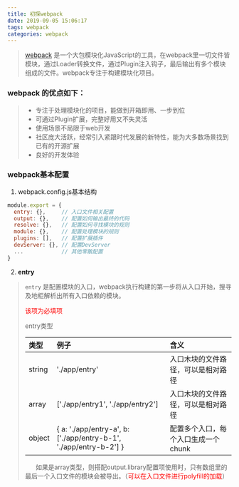 ```yaml
---
title: 初探webpack
date: 2019-09-05 15:06:17
tags: webpack
categories: webpack
---
```

> [webpack](https://webpack.js.org) 是一个大包模块化JavaScript的工具，在webpack里一切文件皆模块，通过Loader转换文件，通过Plugin注入钩子，最后输出有多个模块组成的文件。webpack专注于构建模块化项目。</br>
<!-- more -->

### **webpack 的优点如下：**</br>
> - 专注于处理模块化的项目，能做到开箱即用、一步到位
> - 可通过Plugin扩展，完整好用又不失灵活
> - 使用场景不局限于web开发
> - 社区庞大活跃，经常引入紧跟时代发展的新特性，能为大多数场景找到已有的开源扩展
> - 良好的开发体验

### **webpack基本配置**
1. webpack.config.js基本结构
```js
module.export = {
  entry: {},     // 入口文件相关配置
  output: {},    // 配置如何输出最终的代码
  resolve: {},   // 配置如何寻找模块的规则
  module: {},    // 配置处理模块的规则
  plugins: [],   // 配置扩展插件
  devServer: {}, // 配置DevServer
  ...            // 其他零散配置
}
```
2. **entry**
> ```entry``` 是配置模块的入口，webpack执行构建的第一步将从入口开始，搜寻及地柜解析出所有入口依赖的模块。
> 
> <font color="red">该项为必填项</font>
>
> entry类型
> 
> |类型 |例子 | 含义|
> |:----|:----|:----|
> |string| './app/entry' | 入口木块的文件路径，可以是相对路径 |
> | array | ['./app/entry1', './app/entry2'] | 入口木块的文件路径，可以是相对路径|
> | object| { a: './app/entry-a', b: ['./app/entry-b-1', './app/entry-b-2'] } | 配置多个入口，每个入口生成一个chunk|
>  &nbsp;&nbsp;&nbsp;&nbsp;&nbsp;&nbsp;如果是array类型，则搭配output.library配置项使用时，只有数组里的最后一个入口文件的模块会被导出。（<font color="red">可以在入口文件进行polyfill的加载</font>）
